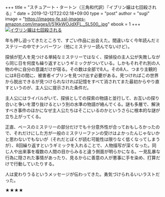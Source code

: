 +++
title = "スチュアート・タートン（三角和代訳）『イブリン嬢は七回殺される』"
date = 2019-12-12T22:02:18+09:00
type = "post"
author = "sugi"
image = "https://images-fe.ssl-images-amazon.com/images/I/51KkWOJdXFL._SL500_.jpg"
ebook = 1
+++
<a href="https://www.amazon.co.jp/dp/4163910484?tag=chezsugi-22" name="amazletlink" target="_blank"><img src="https://images-fe.ssl-images-amazon.com/images/I/51KkWOJdXFL._SL500_.jpg" alt="イヴリン嬢は七回殺される" class="alignleft" /></a>

年も押し迫ってきたところで、すごい作品に出会えた。間違いなく今年読んだミステリーの中でナンバーワン（他にミステリー読んでないけど）。

探偵が犯人を見つける単純なミステリーではなく、探偵役の主人公が失敗しながら同じ日を何度も繰り返すというギミックがついている。しかもそれぞれ別の人物の中に自分の意識だけが宿る。その数は全部で8人。その8人、つまり主観的には8日の間に、被害者イブリンを見つけ出す必要がある。見つければこの世界から脱出できるが見つけられなければ記憶をすべて消されてまた最初からやり直すというのが、主人公に提示された条件だ。

主人公にはライバルがいて、探偵としての探索の物語と並行して、お互いの探り合いと争いを潜り抜けるという別の水準の物語が絡んでくる。謎も多層で、解決すべき事件のほかになぜ主人公たちはそこにいるのかというさらに根本的な謎が立ち上がってくる。

正直、ベースのミステリーの部分だけでも十分意外性が合っておもしろかったので、それだけにした方が一般のミステリーファンの受けはよかったんじゃないかと思わないでもないが（それだとぼくが読む可能性は限りなく低くなってしまうが）、8回繰り返すというギミックを入れることで、人物描写が深くなった。同じ人や出来事を複数の人間の目からみると違う側面が明らかになる。一見乱暴な行為に隠された事情があったり、見るからに善意の人が悪事に手を染め、打算だけで行動していたりする。

人は変わりうるというメッセージが伝わってきた。勇気づけられるいいラストだった。

★★★★